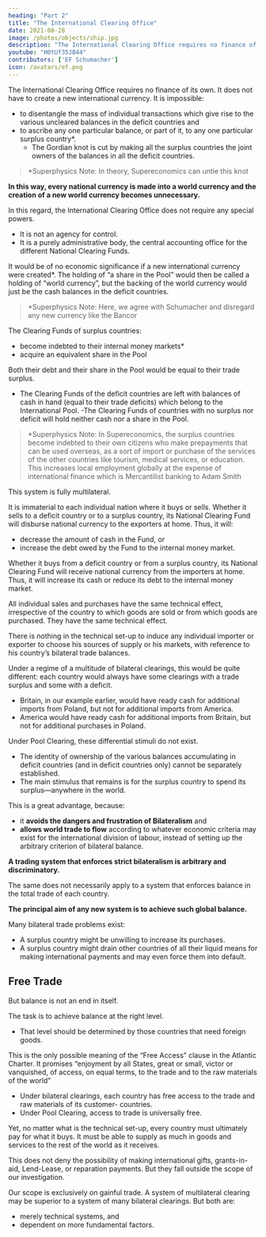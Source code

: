 ```yaml
---
heading: "Part 2"
title: "The International Clearing Office"
date: 2021-08-28
image: /photos/objects/ship.jpg
description: "The International Clearing Office requires no finance of its own. It does not have to create a new international currency"
youtube: "H0tUf35JB44"
contributors: ['EF Schumacher']
icon: /avatars/ef.png
---
```



The International Clearing Office requires no finance of its own. It does not have to create a new international currency. It is impossible:
- to disentangle the mass of individual transactions which give rise to the various uncleared balances in the deficit countries and
- to ascribe any one particular balance, or part of it, to any one particular surplus country*.
  - The Gordian knot is cut by making all the surplus countries the joint owners of the balances in all the deficit countries.

> *Superphysics Note: In theory, Supereconomics can untie this knot <!-- if every transaction is done in a single system  -->

**In this way, every national currency is made into a world currency and the creation of a new world currency becomes unnecessary.** 

In this regard, the International Clearing Office does not require any special powers. 
- It is not an agency for control.
- It is a purely administrative body, the central accounting office for the different National Clearing Funds.

It would be of no economic significance if a new international currency were created*. The holding of “a share in the Pool” would then be called a holding of “world currency”, but the backing of the world currency would just be the cash balances in the deficit countries.


> *Superphysics Note: Here, we agree with Schumacher and disregard any new currency like the Bancor


The Clearing Funds of surplus countries:
- become indebted to their internal money markets*
- acquire an equivalent share in the Pool

Both their debt and their share in the Pool would be equal to their trade surplus. 

- The Clearing Funds of the deficit countries are left with balances of cash in hand (equal to their trade deficits) which belong to the International Pool. 
-The Clearing Funds of countries with no surplus nor deficit will hold neither cash nor a share in the Pool.


> *Superphysics Note: In Supereconomics, the surplus countries become indebted to their own citizens who make prepayments that can be used overseas, as a sort of import or purchase of the services of the other countries like tourism, medical services, or education. This increases local employment globally at the expense of international finance which is Mercantilist banking to Adam Smith


This system is fully multilateral.

It is immaterial to each individual nation where it buys or sells. Whether it sells to a deficit country or to a surplus country, its National Clearing Fund will disburse national currency to the exporters at home. Thus, it will:
- decrease the amount of cash in the Fund, or
- increase the debt owed by the Fund to the internal money market.

Whether it buys from a deficit country or from a surplus country, its National Clearing Fund will receive national currency from the importers at home. Thus, it will increase its cash or reduce its debt to the internal money market. 

All individual sales and purchases have the same technical effect, irrespective of the country to which goods are sold or from which goods are purchased. They have the same technical effect.

There is nothing in the technical set-up to induce any individual importer or exporter to choose his sources of supply or his markets, with reference to his country’s bilateral trade balances.

Under a regime of a multitude of bilateral clearings, this would be quite different: each country would always have some clearings with a trade surplus and some with a deficit.
- Britain, in our example earlier, would have ready cash for additional imports from Poland, but not for additional imports from America.
- America would have ready cash for additional imports from Britain, but not for additional purchases in Poland.

Under Pool Clearing, these differential stimuli do not exist.
- The identity of ownership of the various balances accumulating in deficit countries (and in deficit countries only) cannot be separately established.
- The main stimulus that remains is for the surplus country to spend its surplus—anywhere in the world.

This is a great advantage, because:
- it **avoids the dangers and frustration of Bilateralism** and
- **allows world trade to flow** according to whatever economic criteria may exist for the international division of labour, instead of setting up the arbitrary criterion of bilateral balance.

**A trading system that enforces strict bilateralism is arbitrary and discriminatory.** 

The same does not necessarily apply to a system that enforces balance in the total trade of each country. 

**The principal aim of any new system is to achieve such global balance.** 

Many bilateral trade problems exist:
- A surplus country might be unwilling to increase its purchases.
- A surplus country might drain other countries of all their liquid means for making international payments and may even force them into default.


## Free Trade 

But balance is not an end in itself. 

The task is to achieve balance at the right level. 
- That level should be determined by those countries that need foreign goods. 

This is the only possible meaning of the “Free Access” clause in the Atlantic Charter. It promises “enjoyment by all States, great or small, victor or vanquished, of access, on equal terms, to the trade and to the raw materials of the world<!--  which are needed for their economic prosperity -->”

- Under bilateral clearings, each country has free access to the trade and raw materials of its customer-
countries. 
- Under Pool Clearing, access to trade is universally free. 

Yet, no matter what is the technical set-up, every country must ultimately pay for what it buys. It must be able to supply as much in goods and services to the rest of the world as it receives. 

This does not deny the possibility of making international gifts, grants-in-aid, Lend-Lease, or reparation payments. But they fall outside the scope of our investigation.

Our scope is exclusively on gainful trade. A system of multilateral clearing may be superior to a system of many bilateral clearings. But both are:
- merely technical systems, and
- dependent on more fundamental factors.

